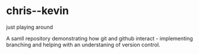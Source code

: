 # chris--kevin
just playing around

A samll repository demonstrating how git and github interact - implementing branching and helping with an understaning of version control.



